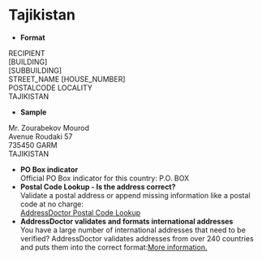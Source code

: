 Tajikistan
==========

- **Format**

RECIPIENT  
[BUILDING]  
[SUBBUILDING]  
STREET_NAME [HOUSE_NUMBER]  
POSTALCODE LOCALITY  
TAJIKISTAN
- **Sample**

Mr. Zourabekov Mourod  
Avenue Roudaki 57  
735450 GARM  
TAJIKISTAN
- **PO Box indicator**  
Official PO Box indicator for this country: P.O. BOX
- **Postal Code Lookup - Is the address correct?**  
Validate a postal address or append missing information like a postal code at no charge:  
[AddressDoctor Postal Code Lookup](http://lookup.addressdoctor.com/lookup/default.aspx?lang=en&country=TJK)
- **AddressDoctor validates and formats international addresses**  
You have a large number of international addresses that need to be verified? AddressDoctor validates addresses from over 240 countries and puts them into the correct format:[More information.](index.php?id=31&L=1)